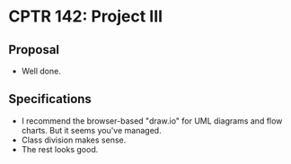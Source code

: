 # CPTR 142: Project III

## Proposal
* Well done.

## Specifications
* I recommend the browser-based "draw.io" for UML diagrams and flow charts. But it seems you've managed.
* Class division makes sense.
* The rest looks good.
